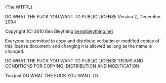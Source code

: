 (The WTFPL)

DO WHAT THE FUCK YOU WANT TO PUBLIC LICENSE Version 2, December 2004

Copyright (C) 2010 Ben Bleything ben@bleything.net

Everyone is permitted to copy and distribute verbatim or modified copies of this license document, and changing it is allowed as long as the name is changed.

DO WHAT THE FUCK YOU WANT TO PUBLIC LICENSE TERMS AND CONDITIONS FOR COPYING, DISTRIBUTION AND MODIFICATION

You just DO WHAT THE FUCK YOU WANT TO.
